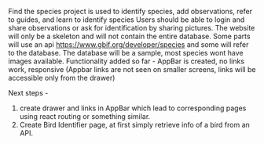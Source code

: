 Find the species project is used to identify species, add observations, refer to guides, and learn to identify species
Users should be able to login and share observations or ask for identification by sharing pictures.
The website will only be a skeleton and will not contain the entire database. Some parts will use an api https://www.gbif.org/developer/species and some will refer to the database. The database will be a sample, most species wont have images available.
Functionality added so far - AppBar is created, no links work, responsive (Appbar links are not seen on smaller screens, links will be accessible only from the drawer)

Next steps - 
1. create drawer and links in AppBar which lead to corresponding pages using react routing or something similar.
2. Create Bird Identifier page, at first simply retrieve info of a bird from an API.


